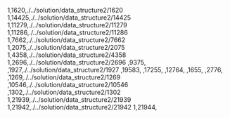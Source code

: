 1,1620,./../solution/data_structure2/1620
1,14425,./../solution/data_structure2/14425
1,11279,./../solution/data_structure2/11279
1,11286,./../solution/data_structure2/11286
1,7662,./../solution/data_structure2/7662
1,2075,./../solution/data_structure2/2075
1,4358,./../solution/data_structure2/4358
1,2696,./../solution/data_structure2/2696
,9375,
,1927,./../solution/data_structure2/1927
,19583,
,17255,
,12764,
,1655,
,2776,
,1269,./../solution/data_structure2/1269
,10546,./../solution/data_structure2/10546
,1302,./../solution/data_structure2/1302
1,21939,./../solution/data_structure2/21939
1,21942,./../solution/data_structure2/21942
1,21944,
